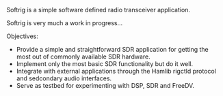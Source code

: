 
Softrig is a simple software defined radio transceiver application.

Softrig is very much a work in progress...


Objectives:

* Provide a simple and straightforward SDR application for getting the most out
  of commonly available SDR hardware.
* Implement only the most basic SDR functionality but do it well.
* Integrate with external applications through the Hamlib rigctld protocol
  and sedcondary audio interfaces.
* Serve as testbed for experimenting with DSP, SDR and FreeDV.

